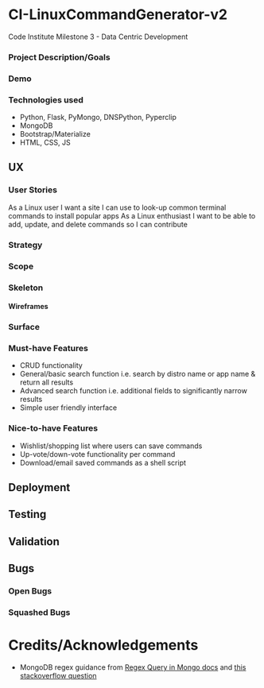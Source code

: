 # CI-LinuxCommandGenerator-v2
Code Institute Milestone 3 - Data Centric Development

### Project Description/Goals

### Demo
<!-- INSERT GIFs -->

### Technologies used
- Python, Flask, PyMongo, DNSPython, Pyperclip
- MongoDB
- Bootstrap/Materialize
- HTML, CSS, JS


## UX
<!-- discuss goals of site -->
### User Stories
As a Linux user I want a site I can use to look-up common terminal commands to install popular apps
As a Linux enthusiast I want to be able to add, update, and delete commands so I can contribute

### Strategy
<!-- discuss background ideas etc -->

### Scope
<!-- discuss planning, what's in what's not etc -->

### Skeleton
#### Wireframes
<!-- INSERT WIREFRAMES -->

### Surface
<!-- discuss design/style/fonts/colours etc -->

### Must-have Features
- CRUD functionality
- General/basic search function i.e. search by distro name or app name & return all results
- Advanced search function i.e. additional fields to significantly narrow results
- Simple user friendly interface

### Nice-to-have Features
- Wishlist/shopping list where users can save commands
- Up-vote/down-vote functionality per command
- Download/email saved commands as a shell script

## Deployment
<!-- insert detailed step-by-step instructions WITH IMAGES for each part of proj -->

## Testing
<!-- manual testing? automated testing? e2e testing? etc -->

## Validation
<!-- confirm validation of HTML/CSS/JS/PYTHON/ACCESSABILITY -->

## Bugs

### Open Bugs
<!-- Describe bug, what's wrong, what's the cause, why isn't it fixed -->

### Squashed Bugs
<!-- Detail discovery/test/fix -->

# Credits/Acknowledgements
- MongoDB regex guidance from [Regex Query in Mongo docs](https://docs.mongodb.com/manual/reference/operator/query/regex/) and [this stackoverflow question](https://stackoverflow.com/questions/3305561/how-to-query-mongodb-with-like)